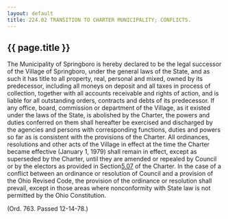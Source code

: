 ---
layout: default 
title: 224.02 TRANSITION TO CHARTER MUNICIPALITY; CONFLICTS.---

{{ page.title }}
----------------

The Municipality of Springboro is hereby declared to be the legal
successor of the Village of Springboro, under the general laws of the
State, and as such it has title to all property, real, personal and
mixed, owned by its predecessor, including all moneys on deposit and all
taxes in process of collection, together with all accounts receivable
and rights of action, and is liable for all outstanding orders,
contracts and debts of its predecessor. If any office, board, commission
or department of the Village, as it existed under the laws of the State,
is abolished by the Charter, the powers and duties conferred on them
shall hereafter be exercised and discharged by the agencies and persons
with corresponding functions, duties and powers so far as is consistent
with the provisions of the Charter. All ordinances, resolutions and
other acts of the Village in effect at the time the Charter became
effective (January 1, 1979) shall remain in effect, except as superseded
by the Charter, until they are amended or repealed by Council or by the
electors as provided in Section[5.07](139e205d.html) of the Charter. In
the case of a conflict between an ordinance or resolution of Council and
a provision of the Ohio Revised Code, the provision of the ordinance or
resolution shall prevail, except in those areas where nonconformity with
State law is not permitted by the Ohio Constitution.

(Ord. 763. Passed 12-14-78.)

